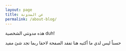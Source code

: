 ```yaml
---
layout: page
title: عن المدونة
permalink: /about-blog/
---
```


هذه مدونتي الشخصية duh!

حسناً ليس لدي ما أكتبه هنا تفقد الصفحة لاحقا ربما تجد شئ مفيد
